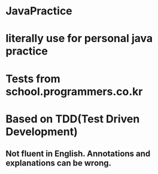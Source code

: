 # JavaPractice
# literally use for personal java practice
# Tests from school.programmers.co.kr
# Based on TDD(Test Driven Development)
## Not fluent in English. Annotations and explanations can be wrong.